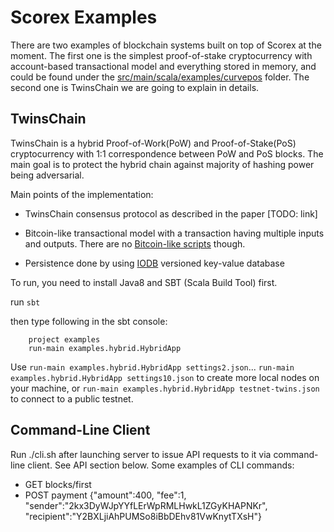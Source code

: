 Scorex Examples
===============

There are two examples of blockchain systems built on top of Scorex at the moment.
The first one is the simplest proof-of-stake cryptocurrency with account-based transactional model
and everything stored in memory, and could be found under the 
[src/main/scala/examples/curvepos](src/main/scala/examples/curvepos) folder. The second one is TwinsChain 
we are going to explain in details.


TwinsChain
----------

TwinsChain is a hybrid Proof-of-Work(PoW) and Proof-of-Stake(PoS) cryptocurrency with 
1:1 correspondence between PoW and PoS blocks. The main goal is to protect the hybrid 
chain against majority of hashing power being adversarial.

Main points of the implementation: 

* TwinsChain consensus protocol as described in the paper [TODO: link]

* Bitcoin-like transactional model with a transaction having multiple inputs and outputs. There are no 
[Bitcoin-like scripts](https://en.bitcoin.it/wiki/Script) though.

* Persistence done by using [IODB](https://github.com/input-output-hk/iodb) versioned key-value database

To run, you need to install Java8 and SBT (Scala Build Tool) first. 

run `sbt`

then type following in the sbt console:

```
    project examples
    run-main examples.hybrid.HybridApp 
```

Use `run-main examples.hybrid.HybridApp settings2.json`...
`run-main examples.hybrid.HybridApp settings10.json` to create more local nodes on your machine,
or `run-main examples.hybrid.HybridApp testnet-twins.json` to connect to a public testnet.



Command-Line Client
-------------------

Run ./cli.sh after launching server to issue API requests to it via command-line client. See API section below.
Some examples of CLI commands:

 * GET blocks/first
 * POST payment {"amount":400, "fee":1, "sender":"2kx3DyWJpYYfLErWpRMLHwkL1ZGyKHAPNKr", "recipient":"Y2BXLjiAhPUMSo8iBbDEhv81VwKnytTXsH"}